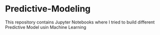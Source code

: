 # Predictive-Modeling
This repository contains  Jupyter Notebooks where I tried to build different Predictive Model usin Machine Learning
